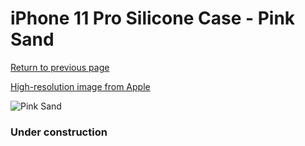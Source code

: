 # iPhone 11 Pro Silicone Case - Pink Sand

[Return to previous page](/iphone_11)

[High-resolution image from Apple](https://store.storeimages.cdn-apple.com/8756/as-images.apple.com/is/MWYM2?wid=4500&hei=4500&fmt=png)

<div style="width: 384px"><img src="/everyphone/MWYM2.png" alt="Pink Sand"></div>

### Under construction
